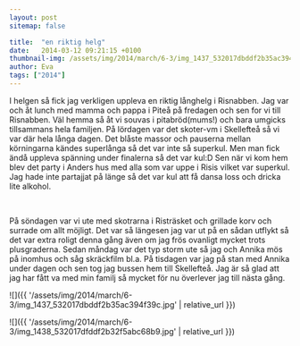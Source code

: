 ```yaml
---
layout: post
sitemap: false

title:  "en riktig helg"
date:   2014-03-12 09:21:15 +0100
thumbnail-img: /assets/img/2014/march/6-3/img_1437_532017dbddf2b35ac394f39c.jpg
author: Eva
tags: ["2014"]
---
```


I helgen så fick jag verkligen uppleva en riktig långhelg i Risnabben. Jag var och åt lunch med mamma och pappa i Piteå på fredagen och sen for vi till Risnabben. Väl hemma så åt vi souvas i pitabröd(mums!) och bara umgicks tillsammans hela familjen. På lördagen var det skoter-vm i Skellefteå så vi var där hela långa dagen. Det blåste massor och pauserna mellan körningarna kändes superlånga så det var inte så superkul. Men man fick ändå uppleva spänning under finalerna så det var kul:D Sen när vi kom hem blev det party i Anders hus med alla som var uppe i Risis vilket var superkul. Jag hade inte partajjat på länge så det var kul att få dansa loss och dricka lite alkohol.




 




På söndagen var vi ute med skotrarna i Risträsket och grillade korv och surrade om allt möjligt. Det var så längesen jag var ut på en sådan utflykt så det var extra roligt denna gång även om jag frös ovanligt mycket trots plusgraderna. Sedan måndag var det typ storm ute så jag och Annika mös på inomhus och såg skräckfilm bl.a. På tisdagen var jag på stan med Annika under dagen och sen tog jag bussen hem till Skellefteå. Jag är så glad att jag har fått va med min familj så mycket för nu överlever jag till nästa gång.

![]({{ '/assets/img/2014/march/6-3/img_1437_532017dbddf2b35ac394f39c.jpg'  | relative_url }})

![]({{ '/assets/img/2014/march/6-3/img_1438_532017dfddf2b32f5abc68b9.jpg'  | relative_url }})

